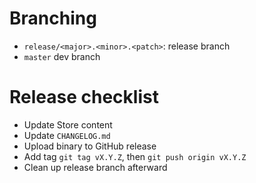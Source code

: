 # Branching

- `release/<major>.<minor>.<patch>`: release branch
- `master` dev branch

# Release checklist

- Update Store content
- Update `CHANGELOG.md`
- Upload binary to GitHub release
- Add tag `git tag vX.Y.Z`, then `git push origin vX.Y.Z`
- Clean up release branch afterward
